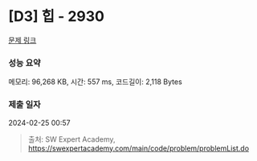 # [D3] 힙 - 2930 

[문제 링크](https://swexpertacademy.com/main/code/problem/problemDetail.do?contestProbId=AV-Tj7ya3jYDFAXr) 

### 성능 요약

메모리: 96,268 KB, 시간: 557 ms, 코드길이: 2,118 Bytes

### 제출 일자

2024-02-25 00:57



> 출처: SW Expert Academy, https://swexpertacademy.com/main/code/problem/problemList.do